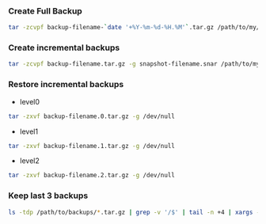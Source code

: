 ### Create Full Backup
```bash
tar -zcvpf backup-filename-`date '+%Y-%m-%d-%H.%M'`.tar.gz /path/to/my/data/
```

### Create incremental backups

```bash
tar -zcvpf backup-filename.tar.gz -g snapshot-filename.snar /path/to/my/data/
```

### Restore incremental backups

* level0

```bash
tar -zxvf backup-filename.0.tar.gz -g /dev/null 
```

* level1

```bash
tar -zxvf backup-filename.1.tar.gz -g /dev/null 
```

* level2

```bash
tar -zxvf backup-filename.2.tar.gz -g /dev/null 
```

### Keep last 3 backups

```bash
ls -tdp /path/to/backups/*.tar.gz | grep -v '/$' | tail -n +4 | xargs -I {} rm -- {}
```

